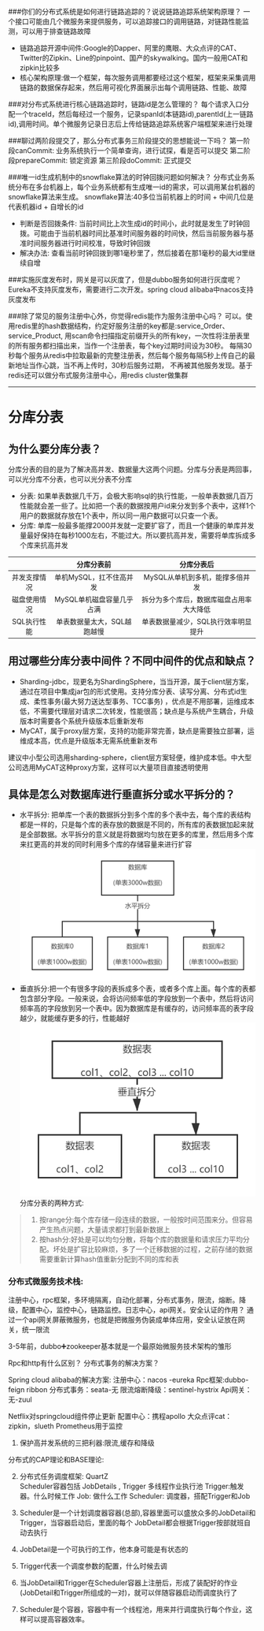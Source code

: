 ###你们的分布式系统是如何进行链路追踪的？说说链路追踪系统架构原理？
一个接口可能由几个微服务来提供服务，可以追踪接口的调用链路，对链路性能监测，可以用于排查链路故障
* 链路追踪开源中间件:Google的Dapper、阿里的鹰眼、大众点评的CAT、Twitter的Zipkin、Line的pinpoint、国产的skywalking。国内一般用CAT和zipkin比较多
* 核心架构原理:做一个框架，每次服务调用都要经过这个框架，框架来采集调用链路的数据保存起来，然后用可视化界面展示出每个调用链路、性能、故障

###对分布式系统进行核心链路追踪时，链路id是怎么管理的？
每个请求入口分配一个traceId，然后每经过一个服务，记录spanId(本链路id),parentId(上一链路id),调用时间。单个微服务记录日志后上传给链路追踪系统客户端框架来进行处理

###聊过两阶段提交了，那么分布式事务三阶段提交的思想能说一下吗？
第一阶段canCommit: 业务系统执行一个简单查询，进行试探，看是否可以提交
第二阶段prepareCommit: 锁定资源
第三阶段doCommit: 正式提交

###唯一id生成机制中的snowflake算法的时钟回拨问题如何解决？
分布式业务系统分布在多台机器上，每个业务系统都有生成唯一id的需求，可以调用某台机器的snowflake算法来生成。
snowflake算法:40多位当前机器上的时间 + 中间几位是代表机器id + 自增长的id  
* 判断是否回拨条件: 当前时间比上次生成id的时间小，此时就是发生了时钟回拨。可能由于当前机器时间比基准时间服务器的时间快，然后当前服务器与基准时间服务器进行时间校准，导致时钟回拨
* 解决办法: 查看当前时钟回拨到哪1毫秒里了，然后接着在那1毫秒的最大id里继续自增

###实施灰度发布时，网关是可以灰度了，但是dubbo服务如何进行灰度呢？
Eureka不支持灰度发布，需要进行二次开发。spring cloud alibaba中nacos支持灰度发布

###除了常见的服务注册中心外，你觉得redis能作为服务注册中心吗？
可以。使用redis里的hash数据结构，约定好服务注册的key都是:service_Order、service_Product,
用scan命令扫描指定前缀开头的所有key，一次性将注册表里的所有服务都扫描出来，当作一个注册表，每个key过期时间设为30秒。
每隔30秒每个服务从redis中拉取最新的完整注册表，然后每个服务每隔5秒上传自己的最新地址当作心跳，当不再上传时，30秒后服务过期，
不再被其他服务发现。基于redis还可以做分布式服务注册中心，用redis cluster做集群

-----
# 分库分表

## 为什么要分库分表？
分库分表的目的是为了解决高并发、数据量大这两个问题。分库与分表是两回事，可以光分库不分表，也可以光分表不分库
* 分表: 如果单表数据几千万，会极大影响sql的执行性能，一般单表数据几百万性能就会差一些了。比如把一个表的数据按用户id来分发到多个表中，这样1个用户的数据就存放在1个表中，所以同一用户数据可以只查一个表。
* 分库: 单库一般最多能撑2000并发就一定要扩容了，而且一个健康的单库并发量最好保持在每秒1000左右，不能过大。所以要抗高并发，需要将单库拆成多个库来抗高并发  

|  |分库分表前|分库分表后|
|:---:|:---:|:---:|
| 并发支撑情况 | 单机MySQL，扛不住高并发 | MySQL从单机到多机，能撑多倍并发 |
| 磁盘使用情况 | MySQL单机磁盘容量几乎占满 | 拆分为多个库后，数据库磁盘占用率大大降低 |
| SQL执行性能 | 单表数据量太大，SQL越跑越慢 | 单表数据量减少，SQL执行效率明显提升 |

## 用过哪些分库分表中间件？不同中间件的优点和缺点？
* Sharding-jdbc，现更名为ShardingSphere，当当开源，属于client层方案，通过在项目中集成jar包的形式使用。支持分库分表、读写分离、分布式id生成、柔性事务(最大努力送达型事务、TCC事务)
，优点是不用部署，运维成本低，不需要代理层对请求二次转发，性能很高；缺点是与系统产生耦合，升级版本时需要各个系统升级版本后重新发布
* MyCAT，属于proxy层方案，支持的功能非常完善，缺点是需要独立部署，运维成本高，优点是升级版本无需系统重新发布

建议中小型公司选用sharding-sphere，client层方案轻便，维护成本低。中大型公司选用MyCAT这种proxy方案，这样可以大量项目直接透明使用  
## 具体是怎么对数据库进行垂直拆分或水平拆分的？
* 水平拆分: 把单库一个表的数据拆分到多个库的多个表中去，每个库的表结构都是一样的，只是每个库的表存放的数据是不同的，所有库的表数据加起来就是全部数据。水平拆分的意义就是将数据均匀放在更多的库里，然后用多个库来扛更高的并发的同时利用多个库的存储容量来进行扩容
![avatar](../static/分库分表-水平拆分.png)
* 垂直拆分:把一个有很多字段的表拆成多个表，或者多个库上面。每个库的表都包含部分字段。一般来说，会将访问频率低的字段放到一个表中，然后将访问频率高的字段放到另一个表中。因为数据库是有缓存的，访问频率高的表字段越少，就能缓存更多的行，性能越好
![avatar](../static/分库分表-垂直拆分.png)
分库分表的两种方式:
>1. 按range分:每个库存储一段连续的数据，一般按时间范围来分。但容易产生热点问题，大量请求都打到最新数据上
>2. 按hash分:好处是可以均匀分散，将每个库的数据量和请求压力平均分配。坏处是扩容比较麻烦，多了一个迁移数据的过程，之前存储的数据需要重新计算hash值重新分配到不同的库和表




















### 分布式微服务技术栈:
注册中心，rpc框架，多环境隔离，自动化部署，分布式事务，限流，熔断。降级，配置中心，监控中心，链路监控。日志中心，api网关。安全认证的作用？
通过一个api网关屏蔽微服务，也就是把微服务伪装成单体应用，安全认证放在网关，统一限流

3-5年前，dubbo➕zookeeper基本就是一个最原始微服务技术架构的雏形

Rpc和http有什么区别？
分布式事务的解决方案？

Spring cloud alibaba的解决方案:
注册中心：nacos -eureka
Rpc框架:dubbo-feign ribbon
分布式事务：seata-无
限流熔断降级：sentinel-hystrix
Api网关：无-zuul

Netflix对springcloud组件停止更新
配置中心：携程apollo
大众点评cat：zipkin，slueth
Prometheus用于监控

1. 保护高并发系统的三把利器:限流,缓存和降级

分布式的CAP理论和BASE理论:


2. 分布式任务调度框架: QuartZ  
Scheduler容器包括 JobDetails ,  Trigger 多线程作业执行池
Trigger:触发器。什么时候工作
Job: 做什么工作
Scheduler: 调度器，搭配Trigger和Job

1. Scheduler是一个计划调度器容器(总部),容器里面可以盛放众多的JobDetail和Trigger，当容器启动后，里面的每个
JobDetail都会根据Trigger按部就班自动去执行  
2. JobDetail是一个可执行的工作，他本身可能是有状态的  
3. Trigger代表一个调度参数的配置，什么时候去调  
4. 当JobDetail和Trigger在Scheduler容器上注册后，形成了装配好的作业(JobDetail和Trigger所组成的一对)，就可以伴随容器启动而调度执行了  
5. Scheduler是个容器，容器中有一个线程池，用来并行调度执行每个作业，这样可以提高容器效率。  